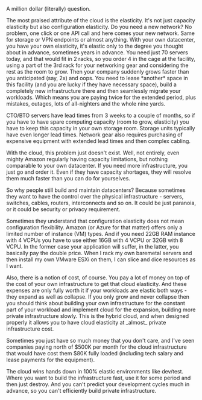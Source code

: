 <html>
<head><title>When Do I choose cloud and when datacenter?</title></head>
<body>
<time datetime="2021-03-18 23:00:00 +0530" class="published"/>
<p>A million dollar (literally) question.  

<p>The most praised attribute of the cloud is the elasticity. It's not just capacity elasticity but also configuration elasticity. Do you need a new network? No problem, one click or one API call and here comes your new network. Same for storage or VPN endpoints or almost anything. With your own datacenter, you have your own elasticity, it's elastic only to the degree you thought about in advance, sometimes years in advance. You need just 70 servers today, and that would fit in 2 racks, so you order 4 in the cage at the facility, using a part of the 3rd rack for your networking gear and considering the rest as the room to grow. Then your company suddenly grows faster than you anticipated (say, 2x) and oops. You need to lease *another* space in this facility (and you are lucky if they have necessary space), build a completely new infrastructure there and then seamlessly migrate your workloads. Which means you are paying twice for the extended period, plus mistakes, outages, lots of all-nighters and the whole nine yards.

<p>CTO/BTO servers have lead times from 3 weeks to a couple of months, so if you have to have spare computing capacity (room to grow, elasticity) you have to keep this capacity in your own storage room. Storage units typically have even longer lead times. Network gear also requires purchasing of expensive equipment with extended lead times and then complex cabling.

<p>With the cloud, this problem just doesn't exist. Well, not entirely, even mighty Amazon regularly having capacity limitations, but nothing comparable to your own datacenter. If you need more infrastructure, you just go and order it. Even if they have capacity shortages, they will resolve them much faster than you can do for yourselves. 

<p>So why people still build and maintain datacenters? Because sometimes they want to have the control over the physical infrastructure - servers, switches, cables, routers, interconnects and so on. It could be just paranoia, or it could be security or privacy requirement. 
<p>Sometimes they understand that configuration elasticity does not mean configuration flexibility. Amazon (or Azure for that matter) offers only a limited number of instance (VM) types. And if you need 22GB RAM instance with 4 VCPUs you have to use either 16GB with 4 VCPU or 32GB with 8 VCPU. In the former case your application will suffer, in the latter, you basically pay the double price. When I rack my own baremetal servers and then install my own VMware ESXi on them, I can slice and dice resources as I want. 

<p>Also, there is a notion of cost, of course. You pay a lot of money on top of the cost of your own infrastructure to get that cloud elasticity. And these expenses are only fully worth it if your workloads are elastic both ways - they expand as well as collapse. If you only grow and never collapse then you should think about building your own infrastructure for the constant part of your workload and implement cloud for the expansion, building more private infrastructure slowly. This is the hybrid cloud, and when designed properly it allows you to have cloud elasticity at _almost_ private infrastructure cost. 

<p>Sometimes you just have so much money that you don't care, and I've seen companies paying north of $500K per month for the cloud infrastructure that would have cost them $80K fully loaded (including tech salary and lease payments for the equipment).

<p>The cloud wins hands down in 100% elastic environments like dev/test. Where you want to build the infrastructure fast, use it for some period and then just destroy. And you can't predict your development cycles much in advance, so you can't efficiently build private infrastructure.
</body>
</html>
